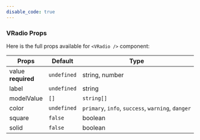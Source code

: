 ```yaml
---
disable_code: true
---
```


### VRadio Props

Here is the full props available for `<VRadio />` component:

| Props                   | Default                                       | Type                                              |
| ----------------------- | --------------------------------------------- | ------------------------------------------------- |
| value<br />**required** | <span class="is-undefined">`undefined`</span> | string, number                                    |
| label                   | <span class="is-undefined">`undefined`</span> | string                                            |
| modelValue              | <span class="is-array">`[]`</span>            | <span class="is-array">`string[]`</span>          |
| color                   | <span class="is-undefined">`undefined`</span> | `primary`, `info`, `success`, `warning`, `danger` |
| square                  | <span class="is-boolean">`false`</span>       | boolean                                           |
| solid                   | <span class="is-boolean">`false`</span>       | boolean                                           |
